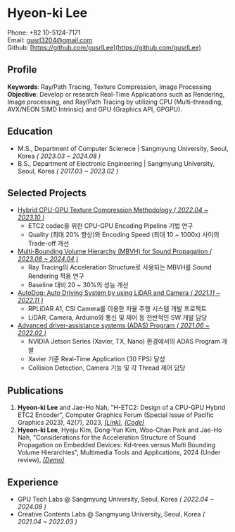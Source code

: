 # Hyeon-ki Lee
Phone: +82 10-5124-7171  
Email: gusrl3204@gmail.com  
Github: [https://github.com/gusrlLee](https://github.com/gusrlLee)

## Profile 
**Keywords**: Ray/Path Tracing, Texture Compression, Image Processing   
**Objective**: Develop or research Real-Time Applications such as Rendering, Image processing, and Ray/Path Tracing by utilizing CPU (Multi-threading, AVX/NEON SIMD Intrinsic) and GPU (Graphics API, GPGPU).

## Education
- M.S., Department of Computer Scienece | Sangmyung University, Seoul, Korea _( 2023.03 ~ 2024.08 )_			        		
- B.S., Department of Electronic Engineering | Sangmyung University, Seoul, Korea _( 2017.03 ~ 2023.02 )_

## Selected Projects
- [Hybrid CPU-GPU Texture Compression Methodology _( 2022.04 ~ 2023.10 )_](./H-ETC2/H-ETC2.md)
  - ETC2 codec을 위한 CPU-GPU Encoding Pipeline 기법 연구
  - Quality (최대 20% 향상)와 Encoding Speed (최대 10 ~ 1000x) 사이의 Trade-off 개선
- [Multi-Bounding Volume Hierarchy (MBVH) for Sound Propagation _( 2023.08 ~ 2024.04 )_](./MBVH/MBVH.md) 
  - Ray Tracing의 Acceleration Structure로 사용되는 MBVH를 Sound Rendering 적용 연구
  - Baseline 대비 20 ~ 30%의 성능 개선
- [AutoDog: Auto Driving System by using LiDAR and Camera _( 2021.11 ~ 2022.11 )_](./AutoDog/AutoDog.md) 
  - RPLiDAR A1, CSI Camera를 이용한 자율 주행 시스템 개발 프로젝트
  - LiDAR, Camera, Arduino와 통신 및 제어 등 전반적인 SW 개발 담당
- [Advanced driver-assistance systems (ADAS) Program _( 2021.06 ~ 2022.02 )_](./ADAS/ADAS.md) 
  - NVIDIA Jetson Series (Xavier, TX, Nano) 환경에서의 ADAS Program 개발 
  - Xavier 기준 Real-Time Application (30 FPS) 달성
  - Collision Detection, Camera 기능 및 각 Thread 제어 담당

## Publications
1. **Hyeon-ki Lee** and Jae-Ho Nah, "H-ETC2: Design of a CPU-GPU Hybrid ETC2 Encoder", Computer Graphics Forum (Special Issue of Pacific Graphics 2023), 42(7), 2023, _[(Link)](https://onlinelibrary.wiley.com/doi/10.1111/cgf.14969?af=R), [(Code)](https://github.com/gusrlLee/HETC2)_
2. **Hyeon-ki Lee**, Hyeju Kim, Dong-Yun Kim, Woo-Chan Park and Jae-Ho Nah, "Considerations for the Acceleration Structure of Sound Propagation on Embedded Devices: Kd-trees versus Multi Bounding Volume Hierarchies", Multimedia Tools and Applications, 2024 (Under review), _[(Demo)](https://www.youtube.com/watch?v=Jvjt7jii3Dc)_

## Experience
- GPU Tech Labs @ Sangmyung University, Seoul, Korea _( 2022.04 ~ 2024.08 )_ 
- Creative Contents Labs @ Sangmyung University, Seoul, Korea _( 2021.04 ~ 2022.03 )_
